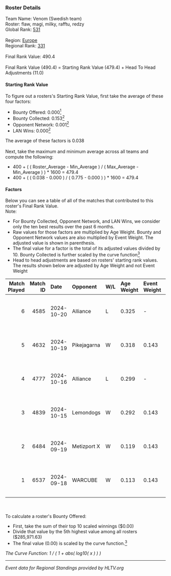 ### Roster Details<br />
Team Name: Venom (Swedish team)<br />
Roster: flaw, magi, milky, rafftu, redzy<br />
Global Rank: [531](../../standings_global_2025_02_28.md)<br />
<br />
Region: [Europe]( ../../standings_europe_2025_02_28.md)<br />
Regional Rank: [331]( ../../standings_europe_2025_02_28.md)<br />
<br />
Final Rank Value:  490.4<br />
<br />
Final Rank Value (490.4) = Starting Rank Value (479.4) + Head To Head Adjustments (11.0)<br />

#### Starting Rank Value<br />
To figure out a rosters's Starting Rank Value, first take the average of these four factors:<br />
- Bounty Offered: 0.000[<sup>1</sup>](#table2)
- Bounty Collected: 0.153[<sup>2</sup>](#table1)
- Opponent Network: 0.001[<sup>2</sup>](#table1)
- LAN Wins: 0.000[<sup>2</sup>](#table1)

The average of these factors is 0.038<br />
<br />
Next, take the maximum and minimum average across all teams and compute the following:<br />
- 400 + ( ( Roster_Average - Min_Average ) / ( Max_Average - Min_Average ) ) * 1600 = 479.4
- 400 + ( ( 0.038 - 0.000 ) / ( 0.775 - 0.000 ) ) * 1600 = 479.4


#### Factors<br />
Below you can see a table of all of the matches that contributed to this roster's Final Rank Value.<br />
Note:<br />

- For Bounty Collected, Opponent Network, and LAN Wins, we consider only the ten best results over the past 6 months.
- Raw values for those factors are multiplied by Age Weight. Bounty and Opponent Network values are also multiplied by Event Weight. The adjusted value is shown in parenthesis.
- The final value for a factor is the total of its adjusted values divided by 10. Bounty Collected is further scaled by the curve function[<sup>3</sup>](#curveFunction)
- Head to head adjustments are based on rosters' starting rank values. The results shown below are adjusted by Age Weight and not Event Weight
<span id="table1"></span><br />


| Match Played | Match ID | Date       | Opponent    | W/L | Age Weight | Event Weight | Bounty Collected | Opponent Network | LAN Wins  | H2H Adj. | Roster                           |
| -: | -: | :- | :- | :- | :- | :- | :- | :- | :- | -: | :- |
|            6 |     4585 | 2024-10-20 | Alliance    | L   | 0.325      | -            | -                | -                | -         |    -0.81 | flaw, magi, milky, rafftu, redzy |
|            5 |     4632 | 2024-10-19 | Pikejagarna | W   | 0.318      | 0.143        | 0.000 (0.000)    | 0.024 (0.001)    | 0 (0.000) |     3.89 | flaw, magi, milky, rafftu, redzy |
|            4 |     4777 | 2024-10-16 | Alliance    | L   | 0.299      | -            | -                | -                | -         |    -0.74 | flaw, magi, milky, rafftu, redzy |
|            3 |     4839 | 2024-10-15 | Lemondogs   | W   | 0.292      | 0.143        | 0.000 (0.000)    | 0.012 (0.000)    | 0 (0.000) |     4.60 | flaw, magi, milky, rafftu, redzy |
|            2 |     6484 | 2024-09-19 | Metizport X | W   | 0.119      | 0.143        | 0.002 (0.000)    | 0.239 (0.004)    | 0 (0.000) |     2.69 | flaw, magi, milky, rafftu, redzy |
|            1 |     6537 | 2024-09-18 | WARCUBE     | W   | 0.113      | 0.143        | 0.000 (0.000)    | 0.000 (0.000)    | 0 (0.000) |     1.39 | flaw, magi, milky, rafftu, redzy |

<br />
<span id="table2"></span><br />
To calculate a roster's Bounty Offered:<br />

- First, take the sum of their top 10 scaled winnings ($0.00)
- Divide that value by the 5th highest value among all rosters ($285,971.63)
- The final value (0.00) is scaled by the curve function.[<sup>3</sup>](#curveFunction)

<span id="curveFunction"></span>_The Curve Function: 1 / ( 1 + abs( log10( x ) ) )_<br />

---
_Event data for Regional Standings provided by HLTV.org_<br />
